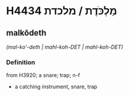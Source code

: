 # H4434 מַלְכֹּדֶת / מלכדת

## malkôdeth

_(mal-ko'-deth | mahl-koh-DET | mahl-koh-DET)_

### Definition

from H3920; a snare; trap; n-f

- a catching instrument, snare, trap
